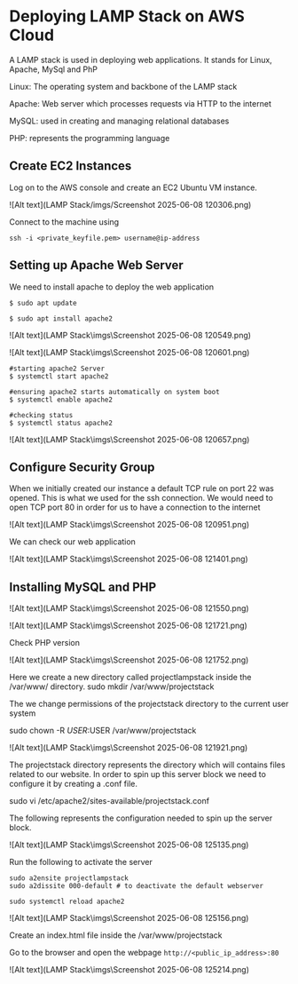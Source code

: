 # Deploying LAMP Stack on AWS Cloud

A LAMP stack is used in deploying web applications. It stands for Linux, Apache, MySql and PhP

Linux: The operating system and backbone of the LAMP stack

Apache: Web server which processes requests via HTTP to the internet

MySQL: used in creating and managing relational databases

PHP: represents the programming language

## Create EC2 Instances
Log on to the AWS console and create an EC2 Ubuntu VM instance. 

![Alt text](LAMP Stack/imgs/Screenshot 2025-06-08 120306.png)


Connect to the machine using

```ssh -i <private_keyfile.pem> username@ip-address```

## Setting up Apache Web Server

We need to install apache to deploy the web application

```
$ sudo apt update

$ sudo apt install apache2
```
![Alt text](LAMP Stack\imgs\Screenshot 2025-06-08 120549.png)

![Alt text](LAMP Stack\imgs\Screenshot 2025-06-08 120601.png)

```
#starting apache2 Server
$ systemctl start apache2

#ensuring apache2 starts automatically on system boot
$ systemctl enable apache2

#checking status
$ systemctl status apache2
```
![Alt text](LAMP Stack\imgs\Screenshot 2025-06-08 120657.png)

## Configure Security Group

When we initially created our instance a default TCP rule on port 22 was opened. This is what we used for the ssh connection. We would need to open TCP port 80 in order for us to have a connection to the internet

![Alt text](LAMP Stack\imgs\Screenshot 2025-06-08 120951.png)

We can check our web application

![Alt text](LAMP Stack\imgs\Screenshot 2025-06-08 121401.png)

## Installing MySQL and PHP

![Alt text](LAMP Stack\imgs\Screenshot 2025-06-08 121550.png)

![Alt text](LAMP Stack\imgs\Screenshot 2025-06-08 121721.png)

Check PHP version

![Alt text](LAMP Stack\imgs\Screenshot 2025-06-08 121752.png)

Here we create a new directory called projectlampstack inside the /var/www/ directory.
sudo mkdir /var/www/projectstack

The we change permissions of the projectstack directory to the current user system

sudo chown -R $USER:$USER /var/www/projectstack

![Alt text](LAMP Stack\imgs\Screenshot 2025-06-08 121921.png)


The projectstack directory represents the directory which will contains files related to our website. In order to spin up this server block we need to configure it by creating a .conf file.

sudo vi /etc/apache2/sites-available/projectstack.conf

The following represents the configuration needed to spin up the server block.

![Alt text](LAMP Stack\imgs\Screenshot 2025-06-08 125135.png)

Run the following to activate the server

```
sudo a2ensite projectlampstack
sudo a2dissite 000-default # to deactivate the default webserver

sudo systemctl reload apache2
```
![Alt text](LAMP Stack\imgs\Screenshot 2025-06-08 125156.png)

Create an index.html file inside the /var/www/projectstack

Go to the browser and open the webpage ```http://<public_ip_address>:80```

![Alt text](LAMP Stack\imgs\Screenshot 2025-06-08 125214.png)

